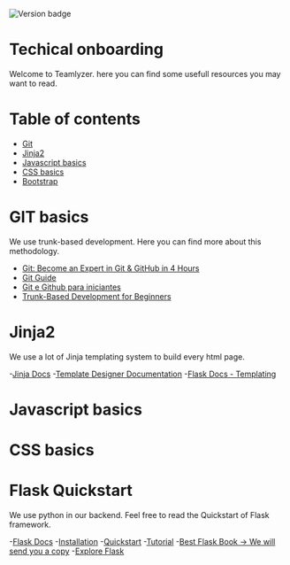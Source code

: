 ![Version badge](https://img.shields.io/badge/Version-1.0.0-blue.svg?maxAge=2592000)

**Techical onboarding**
=======================

Welcome to Teamlyzer. here you can find some usefull resources you may want to read.

Table of contents
=================

  * [Git](#git) 
  * [Jinja2](#jinja2)
  * [Javascript basics](#javascript-basics)
  * [CSS basics](#css-basics)
  * [Bootstrap](#bootstrap)

**GIT basics**
==============
We use trunk-based development. Here you can find more about this methodology.

- [Git: Become an Expert in Git & GitHub in 4 Hours](https://www.udemy.com/course/git-expert-4-hours/)
- [Git Guide](https://github.com/git-guides)
- [Git e Github para iniciantes](https://www.udemy.com/course/git-e-github-para-iniciantes/)
- [Trunk-Based Development for Beginners](https://www.nebulaworks.com/insights/posts/trunk-based-development-for-beginners)

**Jinja2**
===========

We use a lot of Jinja templating system to build every html page. 

-[Jinja Docs](https://jinja.palletsprojects.com/en/3.1.x/)
    -[Template Designer Documentation](https://jinja.palletsprojects.com/en/3.1.x/templates/)
-[Flask Docs - Templating](https://flask.palletsprojects.com/en/2.1.x/templating/)


**Javascript basics**
=====================



**CSS basics**
==============




**Flask Quickstart**
====================

We use python in our backend. Feel free to read the Quickstart of Flask framework.

-[Flask Docs](https://flask.palletsprojects.com/en/2.1.x/)
    -[Installation](https://flask.palletsprojects.com/en/2.1.x/installation/)
    -[Quickstart](https://flask.palletsprojects.com/en/2.1.x/quickstart/)
    -[Tutorial](https://blog.miguelgrinberg.com/post/the-flask-mega-tutorial-part-i-hello-world)
    -[Best Flask Book -> We will send you a copy](https://www.amazon.com/Flask-Web-Development-Developing-Applications/dp/1491991739)
    -[Explore Flask](http://exploreflask.com/en/latest/)
    
